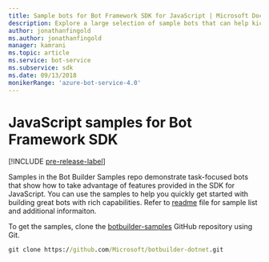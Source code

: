 ```yaml
---
title: Sample bots for Bot Framework SDK for JavaScript | Microsoft Docs
description: Explore a large selection of sample bots that can help kickstart your bot development with the Bot Framework SDK for JavaScript.
author: jonathanfingold
ms.author: jonathanfingold
manager: kamrani
ms.topic: article
ms.service: bot-service
ms.subservice: sdk
ms.date: 09/13/2018
monikerRange: 'azure-bot-service-4.0' 
---
```


# JavaScript samples for Bot Framework SDK
[!INCLUDE [pre-release-label](../includes/pre-release-label.md)]

Samples in the Bot Builder Samples repo demonstrate task-focused bots that show how to take advantage of features provided in the SDK for JavaScript. You can use the samples to help you quickly get started with building great bots with rich capabilities. Refer to [readme](https://github.com/Microsoft/BotBuilder-Samples/blob/master/README.md) file for sample list and additional informaiton.

To get the samples, clone the [botbuilder-samples](https://github.com/Microsoft/botbuilder-samples) GitHub repository using Git.
```cmd
git clone https://github.com/Microsoft/botbuilder-dotnet.git
```
